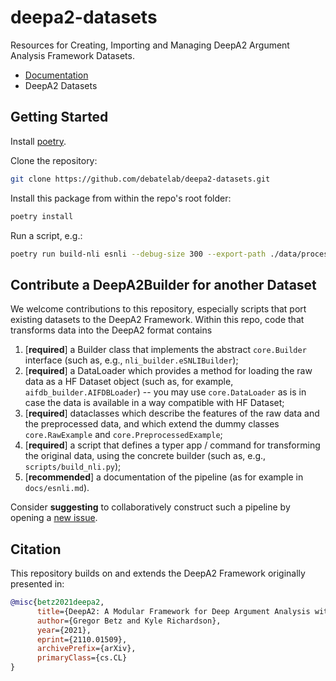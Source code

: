 # deepa2-datasets

Resources for Creating, Importing and Managing DeepA2 Argument Analysis Framework Datasets.

* [Documentation](docs/)
* DeepA2 Datasets

## Getting Started

Install [poetry](https://python-poetry.org/docs/#installation). 

Clone the repository:
```bash
git clone https://github.com/debatelab/deepa2-datasets.git
```

Install this package from within the repo's root folder:
```bash
poetry install
```

Run a script, e.g.:
```bash
poetry run build-nli esnli --debug-size 300 --export-path ./data/processed
```

## Contribute a DeepA2Builder for another Dataset

We welcome contributions to this repository, especially scripts that port existing datasets to the DeepA2 Framework. Within this repo, code that transforms data into the DeepA2 format contains

1. [**required**] a Builder class that implements the abstract `core.Builder` interface (such as, e.g., `nli_builder.eSNLIBuilder`);
2. [**required**] a DataLoader which provides a method for loading the raw data as a HF Dataset object (such as, for example, `aifdb_builder.AIFDBLoader`) -- you may use `core.DataLoader` as is in case the data is available in a way compatible with HF Dataset;
3. [**required**] dataclasses which describe the features of the raw data and the preprocessed data, and which extend the dummy classes `core.RawExample` and `core.PreprocessedExample`;
4. [**required**] a script that defines a typer app / command for transforming the original data, using the concrete builder (such as, e.g., `scripts/build_nli.py`);
5. [**recommended**] a documentation of the pipeline (as for example in `docs/esnli.md`).

Consider **suggesting** to collaboratively construct such a pipeline by opening a [new issue](https://github.com/debatelab/deepa2-datasets/issues).

## Citation

This repository builds on and extends the DeepA2 Framework originally presented in:

```bibtex
@misc{betz2021deepa2,
      title={DeepA2: A Modular Framework for Deep Argument Analysis with Pretrained Neural Text2Text Language Models}, 
      author={Gregor Betz and Kyle Richardson},
      year={2021},
      eprint={2110.01509},
      archivePrefix={arXiv},
      primaryClass={cs.CL}
}
```